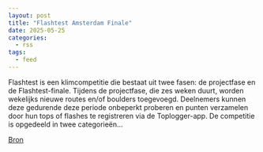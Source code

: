 ```yaml
---
layout: post
title: "Flashtest Amsterdam Finale"
date: 2025-05-25
categories: 
  - rss
tags: 
  - feed
---
```


<p>Flashtest is een klimcompetitie die bestaat uit twee fasen: de projectfase en de Flashtest-finale. Tijdens de projectfase, die zes weken duurt, worden wekelijks nieuwe routes en/of boulders toegevoegd. Deelnemers kunnen deze gedurende deze periode onbeperkt proberen en punten verzamelen door hun tops of flashes te registreren via de Toplogger-app. De competitie is opgedeeld in twee categorie&euml;n&hellip;</p>
<p><a href="https://www.klimkalender.nl/comp/flashtest-amsterdam-2/" rel="noopener noreferrer" target="_blank">Bron</a></p>
